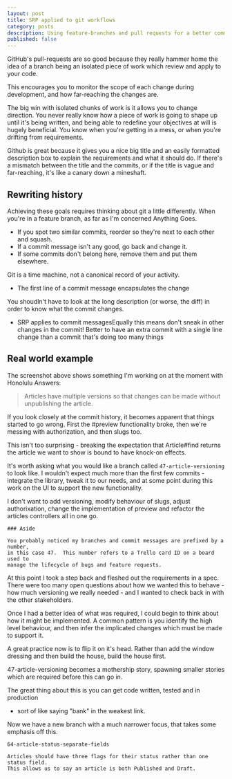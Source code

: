 ```yaml
---
layout: post
title: SRP applied to git workflows
category: posts
description: Using feature-branches and pull requests for a better commit history
published: false
---
```


GitHub's pull-requests are so good because they really hammer home the idea of a
branch being an isolated piece of work which review and apply to your code.

This encourages you to monitor the scope of each change during development, and
how far-reaching the changes are.

The big win with isolated chunks of work is it allows you to change direction.
You never really know how a piece of work is going to shape up until it's being
written, and being able to redefine your objectives at will is hugely
beneficial. You know when you're getting in a mess, or when you're drifting from
requirements.

Github is great because it gives you a nice big title and an easily formatted
description box to explain the requirements and what it should do.  If there's a
mismatch between the title and the commits, or if the title is vague and
far-reaching, it's like a canary down a mineshaft.

## Rewriting history

Achieving these goals requires thinking about git a little differently.  When
you're in a feature branch, as far as I'm concerned Anything Goes.

* If you spot two similar commits, reorder so they're next to each other and
squash.
* If a commit message isn't any good, go back and change it.
* If some commits don't belong here, remove them and put them elsewhere.

Git is a time machine, not a canonical record of your activity.



* The first line of a commit message encapsulates the change

You shoudln't have to look at the long description (or worse, the diff) in order
to know what the commit changes.  

* SRP applies to commit messagesEqually this means don't sneak in other
changes in the commit!  Better to have an extra commit with a single line change
than a commit that's doing too many things

## Real world example

The screenshot above shows something I'm working on at the moment with Honolulu
Answers: 

> Articles have multiple versions so that changes can be made without
> unpublishing the article.

If you look closely at the commit history, it becomes apparent that things
started to go wrong.  First the #preview functionality broke, then we're messing
with authorization, and then slugs too.

This isn't too surprising - breaking the expectation that Article#find returns
the article we want to show is bound to have knock-on effects.

It's worth asking what you would like a branch called `47-article-versioning` to
look like.  I wouldn't expect much more than the first few commits - integrate
the library, tweak it to our needs, and at some point during this work on the UI
to support the new functionality.

I don't want to add versioning, modify behaviour of slugs, adjust authorixation,
change the implementation of preview and refactor the articles controllers all
in one go.

    ### Aside

    You probably noticed my branches and commit messages are prefixed by a number,
    in this case 47.  This number refers to a Trello card ID on a board used to
    manage the lifecycle of bugs and feature requests.

At this point I took a step back and fleshed out the requirements in a spec.
There were too many open questions about how we wanted this to behave - how much
versioning we really needed - and I wanted to check back in with the other
stakeholders.

Once I had a better idea of what was required, I could begin to think about how
it might be implemented.  A common pattern is you identify the high level
behaviour, and then infer the implicated changes which must be made to support
it.

A great practice now is to flip it on it's head.  Rather than add the window
dressing and then build the house, build the house first.

47-article-versioning becomes a mothership story, spawning smaller stories which
are required before this can go in.

The great thing about this is you can get code written, tested and in production
- sort of like saying "bank" in the weakest link.

Now we have a new branch with a much narrower focus, that takes some emphasis
off this.

    64-article-status-separate-fields

    Articles should have three flags for their status rather than one status field.
    This allows us to say an article is both Published and Draft.








